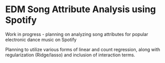 # EDM Song Attribute Analysis using Spotify
Work in progress - planning on analyzing song attributes for popular electronic dance music on Spotify

Planning to utilize various forms of linear and count regression, along with regularization (Ridge/lasso) and inclusion of interaction terms.
